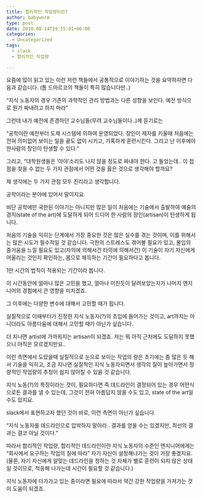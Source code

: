 ```yaml
---
title: 합리적인 작업량이란?
author: babyworm
type: post
date: 2010-08-14T19:55:01+00:00
categories:
  - Uncategorized
tags:
  - slack
  - 합리적인 작업량

---
```

요즘에 많이 읽고 있는 이런 저런 책들에서 공통적으로 이야기하는 것을 요약하자면 다음과 같습니다. (톰 드마르코의 책들이 특히 많습니다만..)

“지식 노동자의 경우 기존의 과학적인 관리 방법과는 다른 성향을 보인다. 예전 방식으로 뭔가 짜내려고 하지 마라”

그런데 내가 예전에 존경하던 교수님들(무려 교수님들이다..)께 듣기로는

“공학이란 예전부터 도제 시스템에 의하여 운영되었다. 장인이 제자를 키울때 처음에는 전혀 의미없어 보이는 일을 끝도 없이 시키고, 가혹하게 훈련시킨다. 그리고 난 이후에야 한사람의 장인이 탄생할 수 있다.”

그리고, “대학원생들은 ‘아야’소리도 나지 않을 정도로 짜내야 한다. 고 들었는데.. 이 접점을 찾을 수 없는 두 가지 관점에서 어떤 것을 옳은 것으로 생각해야 할까요?

제 생각에는 두 가지 관점 모두 진리라고 생각합니다.

공학이라는 분야에 있어서 말이지요.

비단 공학에만 국한된 이야기는 아니지만 많은 일이 처음에는 기술에서 출발하여 예술의 경지(state of the art)에 도달하게 되어 드디어 한 사람의 장인(artisan)이 탄생하게 됩니다.

처음의 기술을 익히는 단계에서 가장 중요한 것은 많은 실수를 겪는 것이며, 이를 위해서는 많은 시도가 필수적일 것 같습니다. 극한의 스트레스도 겪어볼 필요가 있고, 몰입의 즐거움을 느낄 필요도 있고(자의에 의해서건 타의에 의해서건) 이 기술이 자기 자신에게 어울리는 것인지 확인하는, 몸으로 체득하는 기간이 필요하다고 봅니다.

1만 시간의 법칙이 적용되는 기간이라 봅니다.

이 시간동안에 얼마나 많은 고민을 했고, 얼마나 미친듯이 달려보았는지가 나머지 엔지니어의 경험에서 큰 영향을 미치겠죠.

그 이후에는 다양한 변수에 대해서 고민할 때가 됩니다.

실질적으로 이때부터가 진정한 지식 노동자(?)의 초입에 들어가는 것이고, art까지는 아니더라도 아름다움에 대해서 고민할 때가 아닌가 싶습니다.

더 지나면 artist에 가까워지는 artisan이 되겠죠. 저는 뭐 아직 근처에도 도달하지 못했으니 아직은 모르겠지만요..

이런 측면에서 도았을때 실질적으로 눈으로 보이는 작업의 량은 초기에는 좀 많은 듯 해서 기술을 익히고, 조금 지나면 실질적인 지식 노동자되면서 생각의 질이 높아가면서 정량적인 작업량의 추정이 쉽지 않아질 수 있을 것 같습니다.

지식 노동(?)의 특징이라는 것이, 필요하다면 즉 데드라인이 결정되어 있는 경우 어떤식으로든 결과를 낼 수 있는데, 그것이 전혀 아름답지 않을 수도 있고, state of the art일수도 있지요.

slack에서 표현하고자 했던 것이 바로, 이런 측면이 아닌가 싶습니다.

“지식 노동자를 데드라인으로 압박하지 말아라.. 결과를 얻을 수는 있겠지만, 최선의 결과는 결코 아닐 것이다.”

따라서 합리적인 작업량, 합리적인 데드라인이란 지식 노동자의 수준인 엔지니어에게는 “회사에서 요구하는 작업의 질에 따라” 자기 자신이 설정해나가는 것이 가장 좋겠지요. (물론, 자기 자신에게 알맞는 데드라인을 정하는 것 자체가 별로 훈련이 되지 않은 상태일 것이므로, 적응해 나가는데 시간이 필요할 것 같습니다.)

지식 노동자에 다가가고 있는 중이라면 필요에 따라서 약간 강한 작업량을 가져가는 것이 도움이 되겠죠.
